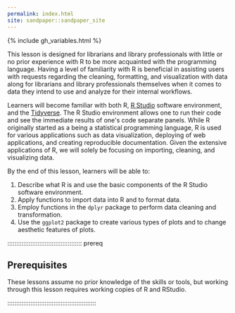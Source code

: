 ```yaml
---
permalink: index.html
site: sandpaper::sandpaper_site
---
```


{% include gh\_variables.html %}

This lesson is designed for librarians and library professionals with little or no prior experience with R to be more acquainted with the programming language. Having a level of familiarity with R is beneficial in assisting users with requests regarding the cleaning, formatting, and visualization with data along for librarians and library professionals themselves when it comes to data they intend to use and analyze for their internal workflows.

Learners will become familiar with both R, [R Studio](https://rstudio.com/) software environment, and the [Tidyverse](https://www.tidyverse.org/). The R Studio environment allows one to run their code and see the immediate results of one's code separate panels. While R originally started as a being a statistical programming language, R is used for various applications such as data visualization, deploying of web applications, and creating reproducible documentation. Given the extensive applications of R, we will solely be focusing on importing, cleaning, and visualizing data.

By the end of this lesson, learners will be able to:

1. Describe what R is and use the basic components of the R Studio software environment.
2. Apply functions to import data into R and to format data.
3. Employ functions in the `dplyr` package to perform data cleaning and transformation.
4. Use the `ggplot2` package to create various types of plots and to change aesthetic features of plots.

::::::::::::::::::::::::::::::::::::::::::  prereq

## Prerequisites

These lessons assume no prior knowledge of the skills or tools, but working through this lesson requires working copies of R and RStudio.

::::::::::::::::::::::::::::::::::::::::::::::::::




